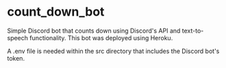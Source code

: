 # count_down_bot

Simple Discord bot that counts down using Discord's API and text-to-speech functionality. This bot was deployed using Heroku.

A .env file is needed within the src directory that includes the Discord bot's token.
